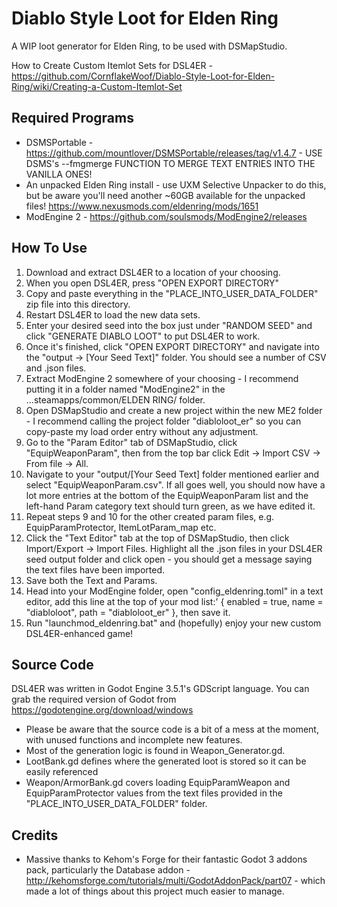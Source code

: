# Diablo Style Loot for Elden Ring
A WIP loot generator for Elden Ring, to be used with DSMapStudio.

How to Create Custom Itemlot Sets for DSL4ER - https://github.com/CornflakeWoof/Diablo-Style-Loot-for-Elden-Ring/wiki/Creating-a-Custom-Itemlot-Set

## Required Programs
* DSMSPortable - https://github.com/mountlover/DSMSPortable/releases/tag/v1.4.7 - USE DSMS's --fmgmerge FUNCTION TO MERGE TEXT ENTRIES INTO THE VANILLA ONES!
* An unpacked Elden Ring install - use UXM Selective Unpacker to do this, but be aware you'll need another ~60GB available for the unpacked files!  https://www.nexusmods.com/eldenring/mods/1651
* ModEngine 2 - https://github.com/soulsmods/ModEngine2/releases

## How To Use

1) Download and extract DSL4ER to a location of your choosing.
2) When you open DSL4ER, press "OPEN EXPORT DIRECTORY"
3) Copy and paste everything in the "PLACE_INTO_USER_DATA_FOLDER" zip file into this directory.
4) Restart DSL4ER to load the new data sets.
5) Enter your desired seed into the box just under "RANDOM SEED" and click "GENERATE DIABLO LOOT" to put DSL4ER to work.
6) Once it's finished, click "OPEN EXPORT DIRECTORY" and navigate into the "output -> [Your Seed Text]" folder. You should see a number of CSV and .json files.
7) Extract ModEngine 2 somewhere of your choosing - I recommend putting it in a folder named "ModEngine2" in the ...steamapps/common/ELDEN RING/ folder.
8) Open DSMapStudio and create a new project within the new ME2 folder - I recommend calling the project folder "diabloloot_er" so you can copy-paste my load order entry without any adjustment.
9) Go to the "Param Editor" tab of DSMapStudio, click "EquipWeaponParam", then from the top bar click Edit -> Import CSV -> From file -> All.
10) Navigate to your "output/[Your Seed Text] folder mentioned earlier and select "EquipWeaponParam.csv". If all goes well, you should now have a lot more entries at the bottom of the EquipWeaponParam list and the left-hand Param category text should turn green, as we have edited it.
11) Repeat steps 9 and 10 for the other created param files, e.g. EquipParamProtector, ItemLotParam_map etc.
12) Click the "Text Editor" tab at the top of DSMapStudio, then click Import/Export -> Import Files. Highlight all the .json files in your DSL4ER seed output folder and click open - you should get a message saying the text files have been imported.
13) Save both the Text and Params.
14) Head into your ModEngine folder, open "config_eldenring.toml" in a text editor, add this line at the top of your mod list:' { enabled = true, name = "diabloloot", path = "diabloloot_er" }, then save it.
15) Run "launchmod_eldenring.bat" and (hopefully) enjoy your new custom DSL4ER-enhanced game!

## Source Code

DSL4ER was written in Godot Engine 3.5.1's GDScript language. You can grab the required version of Godot from https://godotengine.org/download/windows

* Please be aware that the source code is a bit of a mess at the moment, with unused functions and incomplete new features.
* Most of the generation logic is found in Weapon_Generator.gd. 
* LootBank.gd defines where the generated loot is stored so it can be easily referenced
* Weapon/ArmorBank.gd covers loading EquipParamWeapon and EquipParamProtector values from the text files provided in the "PLACE_INTO_USER_DATA_FOLDER" folder.

## Credits

* Massive thanks to Kehom's Forge for their fantastic Godot 3 addons pack, particularly the Database addon - http://kehomsforge.com/tutorials/multi/GodotAddonPack/part07 - which made a lot of things about this project much easier to manage.
